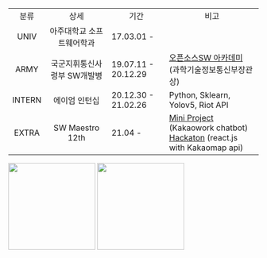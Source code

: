 <div><table>
  <tr>
    <td align='center'>분류</td>
    <td align='center'>상세</td>
    <td align='center'>기간</td>
    <td align='center'>비고</td>
  </tr>
  <tr>
    <td align='center'>UNIV</td>
    <td align='center'>아주대학교 소프트웨어학과</td>
    <td>17.03.01 - </td>
    <td></td>
  </tr>
  <tr>
    <td align='center'>ARMY</td>
    <td align='center'>국군지휘통신사령부 SW개발병</td>
    <td>19.07.11 - 20.12.29</td>
    <td><a href='https://github.com/osamhack2020/WEB_KookbangFriends_Woowahan'> 오픈소스SW 아카데미</a> (과학기술정보통신부장관상)</td>
  </tr>
  <tr>
    <td align='center'>INTERN</td>
    <td align='center'>에이엄 인턴십</td>
    <td>20.12.30 - 21.02.26</td>
    <td> Python, Sklearn, Yolov5, Riot API </td>
  </tr>
  <tr>
    <td align='center'>EXTRA</td>
    <td align='center'>SW Maestro 12th</td>
    <td>21.04 - </td>
    <td><a href='https://github.com/LiiNen/swm12_chatbot_team6'> Mini Project</a> (Kakaowork chatbot)<br><a href='https://github.com/O-Seonsik/SWM-stop-pigeon'> Hackaton</a> (react.js with Kakaomap api)</td>
  </tr>
</table></div>

<div> <img src='https://github-readme-stats.vercel.app/api?username=LiiNen' height='175px'/> <img src='https://github-readme-stats.vercel.app/api/top-langs/?username=Liinen&layout=compact' height='175px'/> </div>
